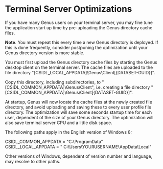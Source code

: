 # Terminal Server Optimizations

If you have many Genus users on your terminal server, you may fine tune the application start up time by pre-uploading the Genus directory cache files.

**Note.** You must repeat this every time a new Genus directory is deployed. If this is done frequently, consider postponing the optimization until your Genus directory version is more stable.

You must first upload the Genus directory cache files by starting the Genus desktop client on the terminal server. The cache files are uploaded to the file directory "[CSIDL_LOCAL_APPDATA]\Genus\Client\[{DATASET-GUID}]".

Copy this directory, including subdirectories, to "[CSIDL_COMMON_APPDATA]\Genus\Client", i.e. creating a file directory "[CSIDL_COMMON_APPDATA]\Genus\Client\[{DATASET-GUID}]".

At startup, Genus will now locate the cache files at the newly created file directory, and avoid uploading and saving these to every user profile file directory. The optimization will save some seconds startup time for each user, dependent of the size of your Genus directory. The optimization will also save terminal server CPU and a little disk space.

The following paths apply in the English version of Windows 8:

CSIDL_COMMON_APPDATA = "C:\ProgramData"  
CSIDL_LOCAL_APPDATA = " C:\Users\YOURUSERNAME\AppData\Local"

Other versions of Windows, dependent of version number and language, may resolve to other paths.